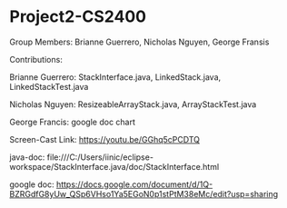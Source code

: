 # Project2-CS2400
Group Members: Brianne Guerrero, Nicholas Nguyen, George Fransis
  
  
Contributions:

  Brianne Guerrero: StackInterface.java, LinkedStack.java, LinkedStackTest.java
  
  Nicholas Nguyen: ResizeableArrayStack.java, ArrayStackTest.java
  
  George Francis: google doc chart
 
Screen-Cast Link: https://youtu.be/GGhq5cPCDTQ

java-doc: file:///C:/Users/iinic/eclipse-workspace/StackInterface.java/doc/StackInterface.html

google doc: https://docs.google.com/document/d/1Q-BZRGdfG8yUw_QSp6VHso1Ya5EGoN0p1stPtM38eMc/edit?usp=sharing
